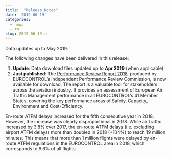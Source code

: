 ```yaml
---
title:  "Release Notes"
date: '2019-06-19'
categories:
  - news
  - rn
slug: 2019-06-19-rn
---
```


Data updates up to May 2019.

The following changes have been delivered in this release:

1. **Update**: Data download files updated up to **Apr 2019** (when applicable).
1. **Just published**: The [Performance Review Report 2018][prr2018fin], produced by EUROCONTROL’s independent Performance Review Commission, is now available for download. The report is a valuable tool for stakeholders across the aviation industry. It provides an assessment of European Air Traffic Management performance in all EUROCONTROL’s 41 Member States, covering the key performance areas of Safety, Capacity, Environment and Cost-Efficiency. <br> 

En-route ATFM delays increased for the fifth consecutive year in 2018. However, the increase was clearly disproportional in 2018. While air traffic increased by 3.8% over 2017, the en-route ATFM delays (i.e. excluding airport ATFM delays) more than doubled in 2018 (+104%) to reach 19 million minutes. This means that more than 1 million flights were delayed by en-route ATFM regulations in the EUROCONTROL area in 2018, which corresponds to 9.6% of all flights.



<!--more-->






[prr2018fin]: https://www.eurocontrol.int/publications/performance-review-report-prr-2018-consultation "PRR 2018"